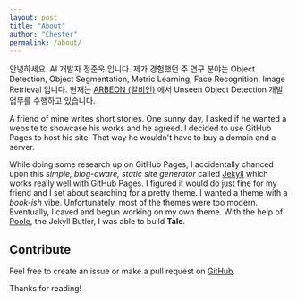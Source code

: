 ```yaml
---
layout: post
title: "About"
author: "Chester"
permalink: /about/
---
```


안녕하세요. AI 개발자 정준욱 입니다. 제가 경험했던 주 연구 분야는 Object Detection, Object Segmentation, Metric Learning, Face Recognition, Image Retrieval 입니다. 현재는 [ARBEON (알비언)](https://www.arbeon.com/) 에서 Unseen Object Detection 개발 업무를 수행하고 있습니다.

A friend of mine writes short stories. One sunny day, I asked if he wanted a website to showcase his works and he agreed. I decided to use GitHub Pages to host his site. That way he wouldn't have to buy a domain and a server.

While doing some research up on GitHub Pages, I accidentally chanced upon this _simple, blog-aware, static site generator_ called [Jekyll](https://jekyllrb.com/) which works really well with GitHub Pages. I figured it would do just fine for my friend and I set about searching for a pretty theme. I wanted a theme with a _book-ish_ vibe. Unfortunately, most of the themes were too modern. Eventually, I caved and begun working on my own theme. With the help of [Poole](https://github.com/poole/poole), the Jekyll Butler, I was able to build **Tale**.

## Contribute
Feel free to create an issue or make a pull request on [GitHub](https://github.com/chesterhow/tale).

Thanks for reading!
